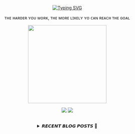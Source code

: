 
<div align="center">
  <br><br><br>
  <a href="https://beomcoder.tistory.com">
    <img src="https://readme-typing-svg.demolab.com?font=Fira+Code&pause=1000&color=B1F767&center=true&vCenter=true&width=435&lines=I'm+Beomwon+Lee%2C;AI+engineer%2C;interested+in+coding." alt="Typing SVG" />
  </a>
  
  <br>
  <p>ᴛʜᴇ ʜᴀʀᴅᴇʀ ʏᴏᴜ ᴡᴏʀᴋ, ᴛʜᴇ ᴍᴏʀᴇ ʟɪᴋᴇʟʏ ʏᴏ ᴄᴀɴ ʀᴇᴀᴄʜ ᴛʜᴇ ɢᴏᴀʟ</p>
  <p align="center">
    <img width="250" height="250" src="https://img1.daumcdn.net/thumb/R1280x0/?scode=mtistory2&fname=https%3A%2F%2Fblog.kakaocdn.net%2Fdn%2FbHRF73%2FbtrYUTnCsI8%2FlNkXeVnkuXFPzs3pKWOM60%2Fimg.png">
  </p>
  
  <p align="center"><a href="https://beomcoder.tistory.com/"><img src="https://img.shields.io/badge/blog-A9BCF5?style=flat-square&logo=Undertale&logoColor=white&link=https://beomcoder.tistory.com/"/></a>  <a href="mailto:viva.beom@gmail.com"><img src="https://img.shields.io/badge/mail-D0A9F5?style=flat-square&logo=Gmail&logoColor=white&link=mailto:viva.beom@gmail.com"/></a></p>
  <br>

  <details>
  <summary>𝙍𝙀𝘾𝙀𝙉𝙏 𝘽𝙇𝙊𝙂 𝙋𝙊𝙎𝙏𝙎 🚩</summary>
  <br>
  <div markdown="1">

  |index|date|title|
  |:---:|---|---|
|1|2023/07/06|[YOLO V8 detection 간단하게 사용하기](https://beomcoder.tistory.com/87)|
|2|2023/06/29|[예외처리](https://beomcoder.tistory.com/86)|
|3|2023/06/29|[[구름레벨] '인공지능 청소기' 파이썬 풀이](https://beomcoder.tistory.com/85)|
|4|2023/06/28|[[구름레벨] '부분 팰린드롬 문자열' 파이썬 풀이](https://beomcoder.tistory.com/84)|
|5|2023/06/27|[AWS pymysql [ 2006, "MySQL server has gone away (ConnectionResetError(104, 'Connection reset by peer'))] 에러 해결](https://beomcoder.tistory.com/83)|
|6|2023/06/27|[EC2 파이썬 서버 항상 실행되게 하기](https://beomcoder.tistory.com/82)|
|7|2023/06/22|[[구름레벨] '파손된 램' 파이썬 풀이](https://beomcoder.tistory.com/81)|
|8|2023/06/22|[[구름레벨] '버스 선택' (소희와 버스) 파이썬 풀이](https://beomcoder.tistory.com/80)|
</div>
</details>
</div>
